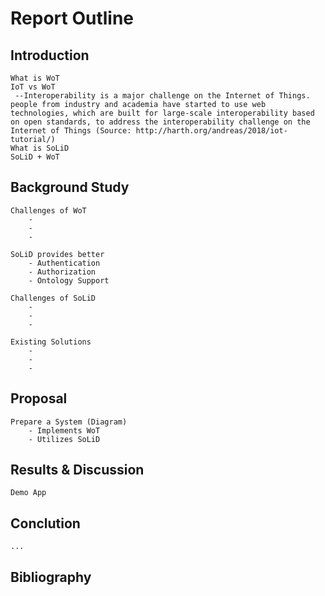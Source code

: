 # Report Outline

## Introduction
    What is WoT
    IoT vs WoT
     --Interoperability is a major challenge on the Internet of Things. people from industry and academia have started to use web technologies, which are built for large-scale interoperability based on open standards, to address the interoperability challenge on the Internet of Things (Source: http://harth.org/andreas/2018/iot-tutorial/)
    What is SoLiD
    SoLiD + WoT

## Background Study
    Challenges of WoT    
        - 
        -
        -

    SoLiD provides better
        - Authentication
        - Authorization
        - Ontology Support

    Challenges of SoLiD
        -
        -
        -

    Existing Solutions
        -
        -
        -

## Proposal
    Prepare a System (Diagram)
        - Implements WoT
        - Utilizes SoLiD

## Results & Discussion
    Demo App

## Conclution
    ...

## Bibliography